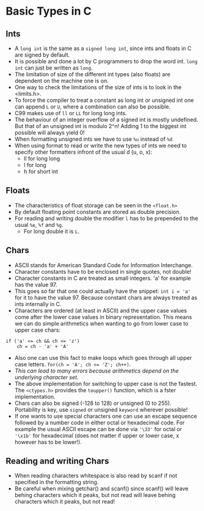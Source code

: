 # Basic Types in C

## Ints
- A `long int` is the same as a `signed long int`, since ints and floats in C are signed by default.
- It is possible and done a lot by C programmers to drop the word int. `long int` can just be written as `long`.
- The limitation of size of the different int types (also floats) are dependent on the machine one is on.
- One way to check the limitations of the size of ints is to look in the <limits.h>.
- To force the compiler to treat a constant as long int or unsigned int one can append `L` or `U`, where a combination can also be possible.
- C99 makes use of `ll` or `LL` for long long ints.
- The behaviour of an integer overflow of a signed int is mostly undefined. But that of an unsigned int is modulo 2^n! Adding 1 to the biggest int possible will always yield 0!
- When formatting unsigned ints we have to use `%u` instead of `%d`
- When using format to read or write the new types of ints we need to specify other formatters infront of the usual d (u, o, x):
    - ll for long long
    - l for long
    - h for short int

## Floats
- The characteristics of float storage can be seen in the `<float.h>`
- By default floating point constants are stored as double precision.
- For reading and writing double the modifier `l` has to be prepended to the usual `%e`, `%f` and `%g`.
    - For long double it is `L`.

## Chars
- ASCII stands for American Standard Code for Information Interchange.
- Character constants have to be enclosed in single quotes, not double!
- Character constants in C are treated as small integers. 'a' for example has the value 97.
- This goes so far that one could actually have the snippet: `int i = 'a'` for it to have the value 97. Because constant chars are always treated as ints internally in C.
- Characters are ordered (at least in ASCII) and the upper case values come after the lower case values in binary representation. This means we can do simple arithmetics when wanting to go from lower case to upper case chars:
```
if ('a' <= ch && ch <= 'z')
    ch = ch - 'a' + 'A'
```
- Also one can use this fact to make loops which goes through all upper case letters. `for(ch = 'A'; ch <= 'Z'; ch++)`.
- *This can lead to many errors because arithmetics depend on the underlying character set*.
- The above implementation for switching to upper case is not the fastest. The `<ctypes.h>` provides the `toupper()` function, which is a fster implementation.
- Chars can also be signed (-128 to 128) or unsigned (0 to 255). Portability is key, use `signed` or unsigned `keyword` wherever possible!
- If one wants to use special characters one can use an escape sequence followed by a number code in either octal or hexadecimal code. For example the usual ASCII escape can be done via `'\33'` for octal or `'\x1b'` for hexadecimal (does not matter if upper or lower case, x however has to be lower!). 

## Reading and writing Chars
- When reading characters whitespace is also read by scanf if not specified in the formatting string. 
- Be careful when mixing getchar() and scanf() since scanf() will leave behing characters which it peaks, but not read will leave behing characters which it peaks, but not read!
